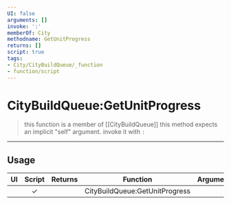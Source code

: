 ```yaml
---
UI: false
arguments: []
invoke: ':'
memberOf: City
methodname: GetUnitProgress
returns: []
script: true
tags:
- City/CityBuildQueue/_function
- function/script
---
```

# CityBuildQueue:GetUnitProgress
> this function is a member of [[CityBuildQueue]]
> this method expects an implicit "self" argument. invoke it with `:`
-----
## Usage
|  UI | Script | Returns | Function | Arguments |
|:---:|:------:|-------:|:--------:|:---------|
| |✓||CityBuildQueue:GetUnitProgress||
